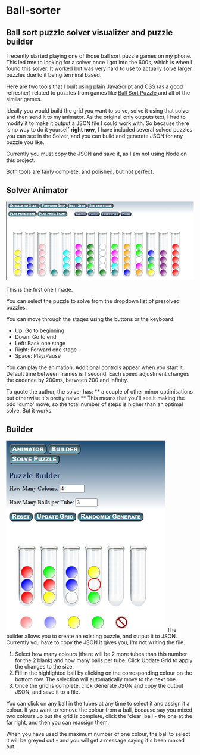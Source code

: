 Ball-sorter
===============

Ball sort puzzle solver visualizer and puzzle builder
----

I recently started playing one of those ball sort puzzle games on my phone.  This led tme to looking for a solver once I got into the 600s, which is when I found <a href="https://github.com/tjwood100/ball-sort-puzzle-solver" target="_blank">this solver</a>. It worked but was very hard to use to actually solve larger puzzles due to it being terminal based. 

Here are two tools that I built using plain JavaScript and CSS (as a good refresher) related to puzzles from games like <a href="https://play.google.com/store/apps/details?id=com.spicags.ballsort&hl=en_US&gl=US" target="_blank">Ball Sort Puzzle </a> and all of the similar games.  

Ideally you would build the grid you want to solve, solve it using that solver and then send it to my animator. As the original only outputs text, I had to modify it to make it output a JSON file I could work with.  So because there is no way to do it yourself **right now**, I have included several solved puzzles you can see in the Solver, and you can build and generate JSON for any puzzle you like.  

Currently you must copy the JSON and save it, as I am not using Node on this project.

Both tools are fairly complete, and polished, but not perfect. 

Solver Animator
-----
![image](images/solver.png)

This is the first one I made.  

You can select the puzzle to solve from the dropdown list of presolved puzzles.

You can move through the stages using the buttons or the keyboard:
- Up: Go to beginning
- Down: Go to end
- Left: Back one stage
- Right: Forward one stage
- Space: Play/Pause

You can play the animation.  Additional controls appear when you start it.  Default time between frames is 1 second.  Each speed adjustment changes the cadence by 200ms, between 200 and infinity.  

To quote the author, the solver has: ** a couple of other minor optimisations but otherwise it's pretty naive.**  This means that you'll see it making the odd 'dumb' move, so the total number of steps is higher than an optimal solve.  But it works. 


Builder
----
![image](images/builder.png)
The builder allows you to create an existing puzzle, and output it to JSON.  Currently you have to copy the JSON it gives you, I'm not writing the file.  

1. Select how many colours (there will be 2 more tubes than this number for the 2 blank) and how many balls per tube. Click Update Grid to apply the changes to the size.
2. Fill in the highlighted ball by clicking on the corresponding colour on the bottom row.  The selection will automatically move to the next one. 
3. Once the grid is complete, click Generate JSON and copy the output JSON, and save it to a file.

You can click on any ball in the tubes at any time to select it and assign it a colour.  If you want to remove the colour from a ball, because say you mixed two colours up but the grid is complete, click the 'clear' ball - the one at the far right, and then you can reassign them. 

When you have used the maximum number of one colour, the ball to select it will be greyed out - and you will get a message saying it's been maxed out. 


